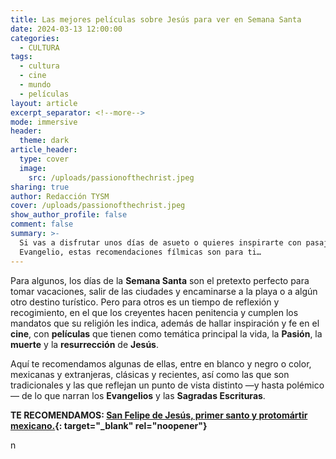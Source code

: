 ```yaml
---
title: Las mejores películas sobre Jesús para ver en Semana Santa
date: 2024-03-13 12:00:00
categories:
  - CULTURA
tags:
  - cultura
  - cine
  - mundo
  - películas
layout: article
excerpt_separator: <!--more-->
mode: immersive
header:
  theme: dark
article_header:
  type: cover
  image:
    src: /uploads/passionofthechrist.jpeg
sharing: true
author: Redacción TYSM
cover: /uploads/passionofthechrist.jpeg
show_author_profile: false
comment: false
summary: >-
  Si vas a disfrutar unos días de asueto o quieres inspirarte con pasajes del
  Evangelio, estas recomendaciones fílmicas son para ti…
---
```

Para algunos, los días de la **Semana Santa** son el pretexto perfecto para tomar vacaciones, salir de las ciudades y encaminarse a la playa o a algún otro destino turístico. Pero para otros es un tiempo de reflexión y recogimiento, en el que los creyentes hacen penitencia y cumplen los mandatos que su religión les indica, además de hallar inspiración y fe en el **cine**, con&nbsp;**películas** que tienen como temática principal la vida, la **Pasión**, la **muerte** y la **resurrección** de **Jesús**.

Aquí te recomendamos algunas de ellas, entre en blanco y negro o color, mexicanas y extranjeras, clásicas y recientes, así como las que son tradicionales y las que reflejan un punto de vista distinto —y hasta polémico— de lo que narran los **Evangelios** y las **Sagradas Escrituras**.

**TE RECOMENDAMOS: [San Felipe de Jesús, primer santo y protomártir mexicano.](https://blog.tonoysumariachi.com/mexicanisimos/2024/02/02/san-felipe-de-jes%C3%BAs-primer-santo-y-protom%C3%A1rtir-mexicano.html){: target="_blank" rel="noopener"}**

n